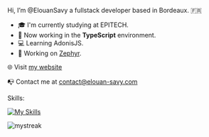 Hi, I’m @ElouanSavy a fullstack developer based in Bordeaux. :fr:

+ :mortar_board: I'm currently studying at EPITECH.
+ :rocket: Now working in the __TypeScript__ environment.
+ :computer: Learning AdonisJS.
+ :seedling: Working on [Zephyr](https://zephyr-weather.fr/).

:globe_with_meridians: Visit [my website](https://www.elouan-savy.com)

:mailbox_with_no_mail: Contact me at [contact@elouan-savy.com](mailto:contact@elouan-savy.com)

Skills:

[![My Skills](https://skillicons.dev/icons?i=ts,swift,cpp,react,nodejs,adonis,prisma,docker)](https://skillicons.dev)

<img src="https://github-readme-streak-stats.herokuapp.com/?user=ElouanSavy&theme=tokyonight" alt="mystreak"/>
